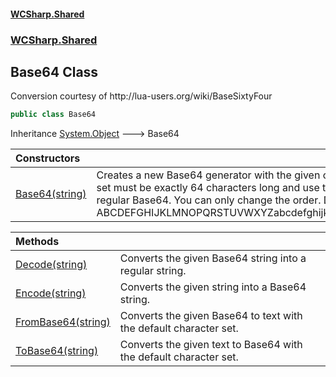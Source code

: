 #### [WCSharp\.Shared](README.md 'README')
### [WCSharp\.Shared](WCSharp.Shared.md 'WCSharp\.Shared')

## Base64 Class

Conversion courtesy of http://lua\-users\.org/wiki/BaseSixtyFour

```csharp
public class Base64
```

Inheritance [System\.Object](https://learn.microsoft.com/en-us/dotnet/api/system.object 'System\.Object') &#129106; Base64

| Constructors | |
| :--- | :--- |
| [Base64\(string\)](WCSharp.Shared.Base64.Base64(string).md 'WCSharp\.Shared\.Base64\.Base64\(string\)') | Creates a new Base64 generator with the given character set\.   A custom character set must be exactly 64 characters long and use the same set of characters as regular Base64. You can only change the order.  Default: ABCDEFGHIJKLMNOPQRSTUVWXYZabcdefghijklmnopqrstuvwxyz0123456789+/ |

| Methods | |
| :--- | :--- |
| [Decode\(string\)](WCSharp.Shared.Base64.Decode(string).md 'WCSharp\.Shared\.Base64\.Decode\(string\)') | Converts the given Base64 string into a regular string\. |
| [Encode\(string\)](WCSharp.Shared.Base64.Encode(string).md 'WCSharp\.Shared\.Base64\.Encode\(string\)') | Converts the given string into a Base64 string\. |
| [FromBase64\(string\)](WCSharp.Shared.Base64.FromBase64(string).md 'WCSharp\.Shared\.Base64\.FromBase64\(string\)') | Converts the given Base64 to text with the default character set\. |
| [ToBase64\(string\)](WCSharp.Shared.Base64.ToBase64(string).md 'WCSharp\.Shared\.Base64\.ToBase64\(string\)') | Converts the given text to Base64 with the default character set\. |
